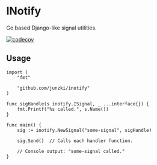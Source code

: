 # INotify

Go based Django-like signal utilities. 

[![codecov](https://codecov.io/gh/Junzki/inotify/branch/master/graph/badge.svg)](https://codecov.io/gh/Junzki/inotify)


## Usage
```golang
import (
	"fmt"

	"github.com/junzki/inotify"
)

func sigHandle(s inotify.ISignal, _ ...interface{}) {
	fmt.Printf("%s called.", s.Name())
}

func main() {
	sig := inotify.NewSignal("some-signal", sigHandle)

    sig.Send()  // Calls each handler function.
    
    // Console output: "some-signal called."
}
```
